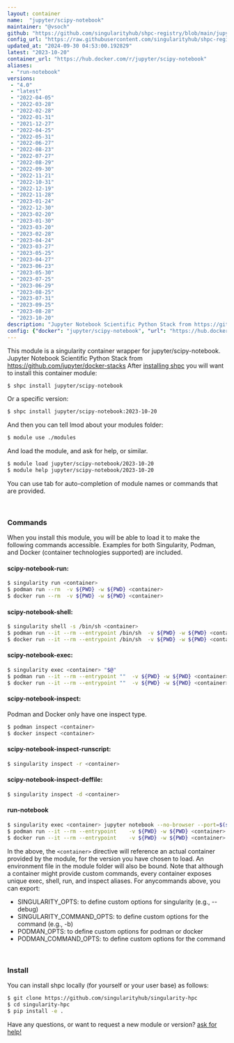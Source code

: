 ```yaml
---
layout: container
name:  "jupyter/scipy-notebook"
maintainer: "@vsoch"
github: "https://github.com/singularityhub/shpc-registry/blob/main/jupyter/scipy-notebook/container.yaml"
config_url: "https://raw.githubusercontent.com/singularityhub/shpc-registry/main/jupyter/scipy-notebook/container.yaml"
updated_at: "2024-09-30 04:53:00.192829"
latest: "2023-10-20"
container_url: "https://hub.docker.com/r/jupyter/scipy-notebook"
aliases:
 - "run-notebook"
versions:
 - "4.0"
 - "latest"
 - "2022-04-05"
 - "2022-03-28"
 - "2022-02-28"
 - "2022-01-31"
 - "2021-12-27"
 - "2022-04-25"
 - "2022-05-31"
 - "2022-06-27"
 - "2022-08-23"
 - "2022-07-27"
 - "2022-08-29"
 - "2022-09-30"
 - "2022-11-21"
 - "2022-10-31"
 - "2022-12-19"
 - "2022-11-28"
 - "2023-01-24"
 - "2022-12-30"
 - "2023-02-20"
 - "2023-01-30"
 - "2023-03-20"
 - "2023-02-28"
 - "2023-04-24"
 - "2023-03-27"
 - "2023-05-25"
 - "2023-04-27"
 - "2023-06-23"
 - "2023-05-30"
 - "2023-07-25"
 - "2023-06-29"
 - "2023-08-25"
 - "2023-07-31"
 - "2023-09-25"
 - "2023-08-28"
 - "2023-10-20"
description: "Jupyter Notebook Scientific Python Stack from https://github.com/jupyter/docker-stacks"
config: {"docker": "jupyter/scipy-notebook", "url": "https://hub.docker.com/r/jupyter/scipy-notebook", "maintainer": "@vsoch", "description": "Jupyter Notebook Scientific Python Stack from https://github.com/jupyter/docker-stacks", "latest": {"2023-10-20": "sha256:fca4bcc9cbd49d9a15e0e4df6c666adf17776c950da9fa94a4f0a045d5c4ad33"}, "tags": {"4.0": "sha256:c650887d0bb8ec6fe899b58c2a8dec896e4e2c93b70135caabaa11cbe4d0d456", "latest": "sha256:fca4bcc9cbd49d9a15e0e4df6c666adf17776c950da9fa94a4f0a045d5c4ad33", "2022-04-05": "sha256:5918de55073c2a7b24e57d855b9a1501a4e84c89d1c745d10523a1773175a126", "2022-03-28": "sha256:075ce0799346a1a340fee08d08a4c4a10391a3bd29a8963c1c5355d24ac93b1c", "2022-02-28": "sha256:e51cb4700af349c040bbf83c7f7a3c5fb94edb97df3071be48d5eae6c03d2f5b", "2022-01-31": "sha256:9d8aff70bdc79eb8c80579da39b9583326bc332d248416f06ef20f954d0b64a6", "2021-12-27": "sha256:41911b6f333f464a05b503636e6fb03005f2c11e72c272476c49eaf57770fa80", "2022-04-25": "sha256:c9e051d007f7806bb316db203470e7cbe37598e73b0c3e9f0c7816dd93757f0c", "2022-05-31": "sha256:80433463497b4041c904b530c9452542ac0239c2c50142a22e05ec27d214281c", "2022-06-27": "sha256:b3c7535c6ad691d307275277f2cea9c8f69c13dbe3626ffb1cec6e9801d96c5e", "2022-08-23": "sha256:a33526e9a1f8f1e18cdf8d59114fb0787b45c795ff307adc13dfdc7e2ff2c691", "2022-07-27": "sha256:911a583dea71450cb5ae17a65727e0ee7a2fe79d658aa4601dd1d9390cd46c1d", "2022-08-29": "sha256:dc39d15bddf8d49d3308d000be34540b0273f8049d481a61aad6b2c535489bdd", "2022-09-30": "sha256:67f3557f7e9483120caaf0df3aaacadaf9f3cabb0b75f87afb2dd46dfd816fe3", "2022-11-21": "sha256:e75cb1b69cbc4194bf22a7d3216b001972ef84b92449a283b03aaf7064bcc118", "2022-10-31": "sha256:a79b6a40dc54e0bf1ca9f5a585f2a6efd06a6eed9f93750ee93ed98a2ef384c6", "2022-12-19": "sha256:41a5eff21bcee17f2a916c7249cd8544658c6447b88083f0290753fef00486c6", "2022-11-28": "sha256:e5895d35fc482db22c0bb19b8485935bcabecfb414acf6ee8ec9f3d62c3f40bd", "2023-01-24": "sha256:52abdd6f7ecb85f9054a97b4e838169250b06af59dcd6922dfbca31941429d5c", "2022-12-30": "sha256:548d131372481816c5c126f578cb212c1ed57dbc73c3c85be7ac8bca65f85a51", "2023-02-20": "sha256:39001013292ae723e183f856f21e230c98b0a96f61af26a1e755741040133fbc", "2023-01-30": "sha256:d309b719420e9319a5a06bbc41c42df665436893b480bdf0b15c256e4638babf", "2023-03-20": "sha256:354f884490a4991306cef5b9798c4f4c2da81745aef91c5570f1baa291de75ea", "2023-02-28": "sha256:65a78e7a51bc9584414e36a61735937a2ee092eff6815e6e38c01e4c5e72bc2d", "2023-04-24": "sha256:2035a5157c7fd199b884eb30449682359c82ad75c5a26742ebf6aeb08ceb93f7", "2023-03-27": "sha256:7a144455200808d68ba448fc126745a4a601fc312425cb53995b852090fda380", "2023-05-25": "sha256:1a9690d4b93d81915aa9cb51cf2d83ee140149268949aa5c76431418c5c117b0", "2023-04-27": "sha256:dc04d8fad24cd4ac555db0c6d3652ecd7b6255798a8328ffe62848ecd59f813b", "2023-06-23": "sha256:3d01536a4dd7122c2398735b8f3ca7bbf551f50796a16eab64b5746381303331", "2023-05-30": "sha256:fda677c76b1be21772094c75432f1d3288ffcebc3da7ebd2ac6813dd17272f08", "2023-07-25": "sha256:d5b8b55f5ac380016f314122ae3fa97f0196ebd8653f279e31c787f38575744f", "2023-06-29": "sha256:bef52244a0264e97eb404250ccb2321bf8c6f65220762048d4030a3713b9682c", "2023-08-25": "sha256:71660da9cc4253dc88779440f3c401e67664936bead2aa9b76c8d2b638c7fe07", "2023-07-31": "sha256:90c8f2aa5e52b6ca0a2d104fda1b4b93c36dba94324ef9d16ce0e51cb2045202", "2023-09-25": "sha256:8325f36f962d186fb3460478fc973cb0a4db5aa9687f427cd6e31ccb0bacaf12", "2023-08-28": "sha256:6d18809e63b22500da14e0eee7dabb7db63374f6c0619fe17668310833a0ac57", "2023-10-20": "sha256:fca4bcc9cbd49d9a15e0e4df6c666adf17776c950da9fa94a4f0a045d5c4ad33"}, "aliases": [{"name": "run-notebook", "command": "jupyter notebook --no-browser --port=$(shuf -i 2000-65000 -n 1) --ip 0.0.0.0"}]}
---
```


This module is a singularity container wrapper for jupyter/scipy-notebook.
Jupyter Notebook Scientific Python Stack from https://github.com/jupyter/docker-stacks
After [installing shpc](#install) you will want to install this container module:


```bash
$ shpc install jupyter/scipy-notebook
```

Or a specific version:

```bash
$ shpc install jupyter/scipy-notebook:2023-10-20
```

And then you can tell lmod about your modules folder:

```bash
$ module use ./modules
```

And load the module, and ask for help, or similar.

```bash
$ module load jupyter/scipy-notebook/2023-10-20
$ module help jupyter/scipy-notebook/2023-10-20
```

You can use tab for auto-completion of module names or commands that are provided.

<br>

### Commands

When you install this module, you will be able to load it to make the following commands accessible.
Examples for both Singularity, Podman, and Docker (container technologies supported) are included.

#### scipy-notebook-run:

```bash
$ singularity run <container>
$ podman run --rm  -v ${PWD} -w ${PWD} <container>
$ docker run --rm  -v ${PWD} -w ${PWD} <container>
```

#### scipy-notebook-shell:

```bash
$ singularity shell -s /bin/sh <container>
$ podman run --it --rm --entrypoint /bin/sh  -v ${PWD} -w ${PWD} <container>
$ docker run --it --rm --entrypoint /bin/sh  -v ${PWD} -w ${PWD} <container>
```

#### scipy-notebook-exec:

```bash
$ singularity exec <container> "$@"
$ podman run --it --rm --entrypoint ""  -v ${PWD} -w ${PWD} <container> "$@"
$ docker run --it --rm --entrypoint ""  -v ${PWD} -w ${PWD} <container> "$@"
```

#### scipy-notebook-inspect:

Podman and Docker only have one inspect type.

```bash
$ podman inspect <container>
$ docker inspect <container>
```

#### scipy-notebook-inspect-runscript:

```bash
$ singularity inspect -r <container>
```

#### scipy-notebook-inspect-deffile:

```bash
$ singularity inspect -d <container>
```


#### run-notebook

```bash
$ singularity exec <container> jupyter notebook --no-browser --port=$(shuf -i 2000-65000 -n 1) --ip 0.0.0.0
$ podman run --it --rm --entrypoint    -v ${PWD} -w ${PWD} <container> -c " $@"
$ docker run --it --rm --entrypoint    -v ${PWD} -w ${PWD} <container> -c " $@"
```



In the above, the `<container>` directive will reference an actual container provided
by the module, for the version you have chosen to load. An environment file in the
module folder will also be bound. Note that although a container
might provide custom commands, every container exposes unique exec, shell, run, and
inspect aliases. For anycommands above, you can export:

 - SINGULARITY_OPTS: to define custom options for singularity (e.g., --debug)
 - SINGULARITY_COMMAND_OPTS: to define custom options for the command (e.g., -b)
 - PODMAN_OPTS: to define custom options for podman or docker
 - PODMAN_COMMAND_OPTS: to define custom options for the command

<br>

### Install

You can install shpc locally (for yourself or your user base) as follows:

```bash
$ git clone https://github.com/singularityhub/singularity-hpc
$ cd singularity-hpc
$ pip install -e .
```

Have any questions, or want to request a new module or version? [ask for help!](https://github.com/singularityhub/singularity-hpc/issues)